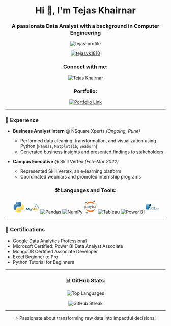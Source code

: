 <h1 align="center">Hi 👋, I'm Tejas Khairnar</h1>
<h3 align="center">A passionate Data Analyst with a background in Computer Engineering</h3>

<p align="center">
  <img src="https://raw.githubusercontent.com/TejasVK1810/TejasVK1810/main/assets/profile-banner.jpg" alt="tejas-profile" width="400" />
</p>

<p align="center">
  <a href="https://github.com/ryo-ma/github-profile-trophy">
    <img src="https://github-profile-trophy.vercel.app/?username=TejasVK1810&theme=algolia" alt="tejasvk1810" />
  </a>
</p>

<h3 align="center">Connect with me:</h3>
<p align="center">
  <a href="https://www.linkedin.com/in/tejas-khairnar/" target="blank">
    <img src="https://raw.githubusercontent.com/rahuldkjain/github-profile-readme-generator/master/src/images/icons/Social/linked-in-alt.svg" alt="Tejas Khairnar" height="30" width="40" />
  </a>
</p>

<h3 align="center">Portfolio:</h3>
<p align="center">
  <a href="https://your-portfolio-link.com" target="blank">
    <img src="https://img.shields.io/badge/Portfolio-000000?style=for-the-badge&logo=github&logoColor=white" alt="Portfolio Link" />
  </a>
</p>

---

### 🧠 Experience

- **Business Analyst Intern** @ NSquare Xperts _(Ongoing, Pune)_  
  - Performed data cleaning, transformation, and visualization using Python (`Pandas`, `Matplotlib`, `Seaborn`)  
  - Generated business insights and presented findings to stakeholders  

- **Campus Executive** @ Skill Vertex _(Feb–Mar 2022)_  
  - Represented Skill Vertex, an e-learning platform  
  - Coordinated webinars and promoted internship programs  


<h3 align="center">🛠 Languages and Tools:</h3>

<p align="center">
  <img src="https://raw.githubusercontent.com/devicons/devicon/master/icons/python/python-original.svg" alt="Python" width="40" height="40"/>
  <img src="https://raw.githubusercontent.com/devicons/devicon/master/icons/mysql/mysql-original-wordmark.svg" alt="MySQL" width="40" height="40"/>
  <img src="https://www.vectorlogo.zone/logos/pandas/pandas-icon.svg" alt="Pandas" width="40" height="40"/>
  <img src="https://www.vectorlogo.zone/logos/numpy/numpy-icon.svg" alt="NumPy" width="40" height="40"/>
  <img src="https://raw.githubusercontent.com/devicons/devicon/master/icons/jupyter/jupyter-original-wordmark.svg" alt="Jupyter" width="40" height="40"/>
  <img src="https://www.vectorlogo.zone/logos/tableau/tableau-icon.svg" alt="Tableau" width="40" height="40"/>
  <img src="https://www.vectorlogo.zone/logos/powerbi/powerbi-icon.svg" alt="Power BI" width="40" height="40"/>
  <img src="https://raw.githubusercontent.com/devicons/devicon/master/icons/sqlite/sqlite-original-wordmark.svg" alt="SQL" width="40" height="40"/>
</p>

---
### 📜 Certifications

- Google Data Analytics Professional
- Microsoft Certified: Power BI Data Analyst Associate
- MongoDB Certified Associate Developer
- Excel Beginner to Pro
- Python Tutorial for Beginners

---
<h3 align="center">📊 GitHub Stats:</h3>
<p align="center">
  <img src="https://github-readme-stats.vercel.app/api/top-langs?username=TejasVK1810&show_icons=true&locale=en&layout=compact" alt="Top Languages" />
</p>
<p align="center">
  <img src="https://github-readme-streak-stats.herokuapp.com/?user=TejasVK1810" alt="GitHub Streak" />
</p>

---
<p align="center">⚡ Passionate about transforming raw data into impactful decisions!</p>
